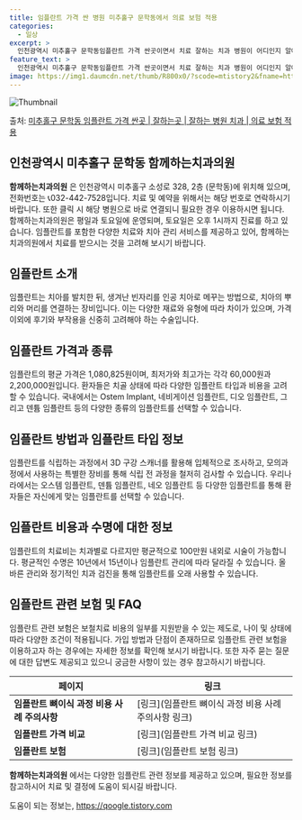 ```yaml
---
title: 임플란트 가격 싼 병원 미추홀구 문학동에서 의료 보험 적용
categories:
  - 일상
excerpt: >
  인천광역시 미추홀구 문학동임플란트 가격 싼곳이면서 치료 잘하는 치과 병원이 어디인지 알아보도록 하겠습니다. 인천광역시 미추홀구 문학동에 위치한 함께하는치과의원 순서대로 안내 드리며, 임플란트 치료시 신경써야 할 부분 또한 같이 공유 드리겠습니다.2024년 임플란트 가격 살펴보기 👈 클릭임플란트 평균 가격함께하는치과의원표 내에 있는 전화 번호를 클릭 하시면 함께하는치과의원로 바로 전화 연결 됩니다.분류주소전화번호치과의원인천광역시 미추홀구 소성로 328, 2층 (문학동)📞032-442-7528로 전화하기함께하는치과의원 위치 확인하기 👈 클릭요일운영시간월요일09:30~18:00화요일09:30~19:00수요일09:30~18:00목요일09:30~19:00금요일09:30~18:0..
feature_text: >
  인천광역시 미추홀구 문학동임플란트 가격 싼곳이면서 치료 잘하는 치과 병원이 어디인지 알아보도록 하겠습니다. 인천광역시 미추홀구 문학동에 위치한 함께하는치과의원 순서대로 안내 드리며, 임플란트 치료시 신경써야 할 부분 또한 같이 공유 드리겠습니다.2024년 임플란트 가격 살펴보기 👈 클릭임플란트 평균 가격함께하는치과의원표 내에 있는 전화 번호를 클릭 하시면 함께하는치과의원로 바로 전화 연결 됩니다.분류주소전화번호치과의원인천광역시 미추홀구 소성로 328, 2층 (문학동)📞032-442-7528로 전화하기함께하는치과의원 위치 확인하기 👈 클릭요일운영시간월요일09:30~18:00화요일09:30~19:00수요일09:30~18:00목요일09:30~19:00금요일09:30~18:0..
image: https://img1.daumcdn.net/thumb/R800x0/?scode=mtistory2&fname=https%3A%2F%2Fblog.kakaocdn.net%2Fdn%2FbNrf4k%2FbtsG0vcVeBO%2FOlFFQPbp1kELkzkns6f83K%2Fimg.webp
---
```


![Thumbnail](https://img1.daumcdn.net/thumb/R800x0/?scode=mtistory2&fname=https%3A%2F%2Fblog.kakaocdn.net%2Fdn%2FbNrf4k%2FbtsG0vcVeBO%2FOlFFQPbp1kELkzkns6f83K%2Fimg.webp)

<p>출처: <a href="https://qoogle.tistory.com/6939" rel="dofollow">미추홀구 문학동 임플란트 가격 싼곳 | 잘하는곳 | 잘하는 병원 치과 | 의료 보험 적용</a> </p>

## **인천광역시 미추홀구 문학동 함께하는치과의원**



**함께하는치과의원** 은 인천광역시 미추홀구 소성로 328, 2층 (문학동)에 위치해 있으며, 전화번호는 📞032-442-7528입니다.
치료 및 예약을 위해서는 해당 번호로 연락하시기 바랍니다. 또한 클릭 시 해당 병원으로 바로 연결되니 필요한 경우 이용하시면 됩니다.
함께하는치과의원은 평일과 토요일에 운영되며, 토요일은 오후 1시까지 진료를 하고 있습니다. 임플란트를 포함한 다양한 치료와 치아 관리
서비스를 제공하고 있어, 함께하는치과의원에서 치료를 받으시는 것을 고려해 보시기 바랍니다.



## **임플란트 소개**

임플란트는 치아를 발치한 뒤, 생겨난 빈자리를 인공 치아로 메꾸는 방법으로, 치아의 뿌리와 머리를 연결하는 장비입니다. 이는 다양한 재료와
유형에 따라 차이가 있으며, 가격 이외에 후기와 부작용을 신중히 고려해야 하는 수술입니다.



## **임플란트 가격과 종류**

임플란트의 평균 가격은 1,080,825원이며, 최저가와 최고가는 각각 60,000원과 2,200,000원입니다. 환자들은 치골 상태에 따라
다양한 임플란트 타입과 비용을 고려할 수 있습니다. 국내에서는 Ostem Implant, 네비게이션 임플란트, 디오 임플란트, 그리고 덴튬
임플란트 등의 다양한 종류의 임플란트를 선택할 수 있습니다.



## **임플란트 방법과 임플란트 타입 정보**

임플란트를 식립하는 과정에서 3D 구강 스캐너를 활용해 입체적으로 조사하고, 모의과정에서 사용하는 특별한 장비를 통해 식립 전 과정을 철저히
검사할 수 있습니다. 우리나라에서는 오스템 임플란트, 덴튬 임플란트, 네오 임플란트 등 다양한 임플란트를 통해 환자들은 자신에게 맞는
임플란트를 선택할 수 있습니다.



## **임플란트 비용과 수명에 대한 정보**

임플란트의 치료비는 치과별로 다르지만 평균적으로 100만원 내외로 시술이 가능합니다. 평균적인 수명은 10년에서 15년이나 임플란트 관리에
따라 달라질 수 있습니다. 올바른 관리와 정기적인 치과 검진을 통해 임플란트를 오래 사용할 수 있습니다.



## **임플란트 관련 보험 및 FAQ**

임플란트 관련 보험은 보철치료 비용의 일부를 지원받을 수 있는 제도로, 나이 및 상태에 따라 다양한 조건이 적용됩니다. 가입 방법과 단점이
존재하므로 임플란트 관련 보험을 이용하고자 하는 경우에는 자세한 정보를 확인해 보시기 바랍니다. 또한 자주 묻는 질문에 대한 답변도 제공되고
있으니 궁금한 사항이 있는 경우 참고하시기 바랍니다.



**페이지** | **링크**  
---|---  
**임플란트 뼈이식 과정 비용 사례 주의사항** | [링크](임플란트 뼈이식 과정 비용 사례 주의사항 링크)  
**임플란트 가격 비교** | [링크](임플란트 가격 비교 링크)  
**임플란트 보험** | [링크](임플란트 보험 링크)  
  


**함께하는치과의원** 에서는 다양한 임플란트 관련 정보를 제공하고 있으며, 필요한 정보를 참고하시어 치료 및 결정에 도움이 되시길
바랍니다.





 

도움이 되는 정보는, <a href="https://qoogle.tistory.com" rel="dofollow">https://qoogle.tistory.com</a>



